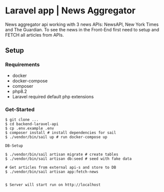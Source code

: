 # Laravel app | News Aggregator

News aggregator api working with 3 news APIs: NewsAPI, New York Times and The Guardian.
To see the news in the Front-End first need to setup and FETCH all articles from APIs.

## Setup
### Requirements
- docker
- docker-compose
- composer
- php8.2
- Laravel required default php extensions

### Get-Started
```
$ git clone ...
$ cd backend-laravel-api
$ cp .env.example .env
$ composer install # install dependencies for sail
$ ./vendor/bin/sail up # run docker-compose up

DB-Setup

$ ./vendor/bin/sail artisan migrate # create tables
$ ./vendor/bin/sail artisan db:seed # seed with fake data

# Get articles from external api-s and store to DB
$ ./vendor/bin/sail artisan app:fetch-news


$ Server will start run on http://localhost
```
